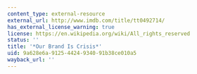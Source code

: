 ```yaml
---
content_type: external-resource
external_url: http://www.imdb.com/title/tt0492714/
has_external_license_warning: true
license: https://en.wikipedia.org/wiki/All_rights_reserved
status: ''
title: '*Our Brand Is Crisis*'
uid: 9a628e6a-9125-4424-9340-91b38ce010a5
wayback_url: ''
---
```

